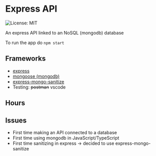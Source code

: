 # Express API

![License: MIT](https://img.shields.io/badge/License-MIT-blue.svg)

An express API linked to an NoSQL (mongodb) database

To run the app do `npm start`



## Frameworks

* [express](https://www.npmjs.com/package/express)
* [mongoose (mongodb)](https://www.npmjs.com/package/mongoose)
* [express-mongo-sanitize](https://www.npmjs.com/package/express-mongo-sanitize)
* Testing: ~~postman~~ vscode

## Hours





## Issues

* First time making an API connected to a database
* First time using mongodb in JavaScript/TypeScript
* First time sanitizing in express -> decided to use express-mongo-sanitize



